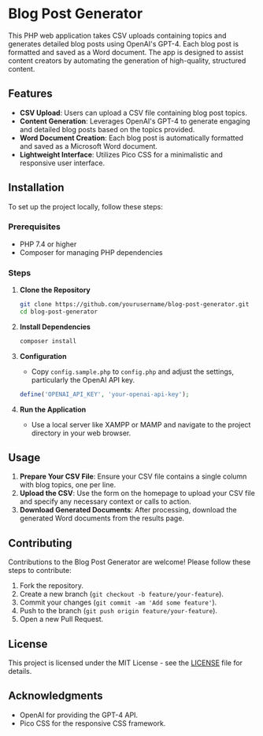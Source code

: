 
# Blog Post Generator

This PHP web application takes CSV uploads containing topics and generates detailed blog posts using OpenAI's GPT-4. Each blog post is formatted and saved as a Word document. The app is designed to assist content creators by automating the generation of high-quality, structured content.

## Features

- **CSV Upload**: Users can upload a CSV file containing blog post topics.
- **Content Generation**: Leverages OpenAI's GPT-4 to generate engaging and detailed blog posts based on the topics provided.
- **Word Document Creation**: Each blog post is automatically formatted and saved as a Microsoft Word document.
- **Lightweight Interface**: Utilizes Pico CSS for a minimalistic and responsive user interface.

## Installation

To set up the project locally, follow these steps:

### Prerequisites

- PHP 7.4 or higher
- Composer for managing PHP dependencies

### Steps

1. **Clone the Repository**
   ```bash
   git clone https://github.com/yourusername/blog-post-generator.git
   cd blog-post-generator
   ```

2. **Install Dependencies**
   ```bash
   composer install
   ```

3. **Configuration**
   - Copy `config.sample.php` to `config.php` and adjust the settings, particularly the OpenAI API key.
   ```php
   define('OPENAI_API_KEY', 'your-openai-api-key');
   ```

4. **Run the Application**
   - Use a local server like XAMPP or MAMP and navigate to the project directory in your web browser.

## Usage

1. **Prepare Your CSV File**: Ensure your CSV file contains a single column with blog topics, one per line.
2. **Upload the CSV**: Use the form on the homepage to upload your CSV file and specify any necessary context or calls to action.
3. **Download Generated Documents**: After processing, download the generated Word documents from the results page.

## Contributing

Contributions to the Blog Post Generator are welcome! Please follow these steps to contribute:

1. Fork the repository.
2. Create a new branch (`git checkout -b feature/your-feature`).
3. Commit your changes (`git commit -am 'Add some feature'`).
4. Push to the branch (`git push origin feature/your-feature`).
5. Open a new Pull Request.

## License

This project is licensed under the MIT License - see the [LICENSE](LICENSE) file for details.

## Acknowledgments

- OpenAI for providing the GPT-4 API.
- Pico CSS for the responsive CSS framework.
